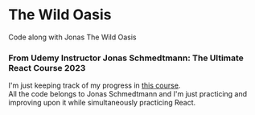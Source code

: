 # The Wild Oasis

Code along with Jonas The Wild Oasis

### From Udemy Instructor Jonas Schmedtmann: The Ultimate React Course 2023

I'm just keeping track of my progress in [this course](https://www.udemy.com/course/the-ultimate-react-course/). <br>
All the code belongs to Jonas Schmedtmann and I'm just practicing and improving upon it while simultaneously practicing React.
